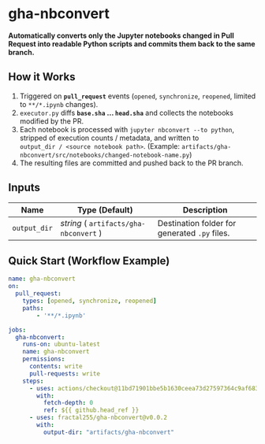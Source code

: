 # gha-nbconvert

**Automatically converts only the Jupyter notebooks changed in Pull Request into
readable Python scripts and commits them back to the same branch.**


## How it Works

1. Triggered on **`pull_request`** events (`opened`, `synchronize`, `reopened`,
   limited to `**/*.ipynb` changes).  
2. `executor.py` diffs **`base.sha` … `head.sha`** and collects the notebooks
   modified by the PR.  
3. Each notebook is processed with `jupyter nbconvert --to python`,
   stripped of execution counts / metadata, and written to  
   `output_dir / <source notebook path>`.
   (Example: `artifacts/gha-nbconvert/src/notebooks/changed-notebook-name.py`)
4. The resulting files are committed and pushed back to the PR branch.


## Inputs

| Name            | Type (Default)                     | Description                                           |
|-----------------|------------------------------------|-------------------------------------------------------|
| `output_dir`    | _string_ ( `artifacts/gha-nbconvert` ) | Destination folder for generated `.py` files.         |


## Quick Start (Workflow Example)

```yaml
name: gha-nbconvert
on:
  pull_request:
    types: [opened, synchronize, reopened]
    paths:
        - '**/*.ipynb'

jobs:
  gha-nbconvert:
    runs-on: ubuntu-latest
    name: gha-nbconvert
    permissions:
      contents: write
      pull-requests: write
    steps:
      - uses: actions/checkout@11bd71901bbe5b1630ceea73d27597364c9af683 # v4.2.2
        with:
          fetch-depth: 0
          ref: ${{ github.head_ref }}
      - uses: fractal255/gha-nbconvert@v0.0.2
        with:
          output-dir: "artifacts/gha-nbconvert"
```
